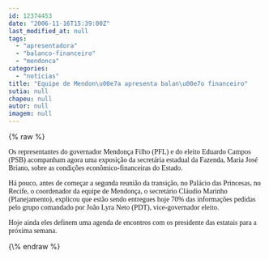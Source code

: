 ```yaml
---
id: 12374453
date: "2006-11-16T15:39:00Z"
last_modified_at: null
tags:
  - "apresentadora"
  - "balanco-financeiro"
  - "mendonca"
categories:
  - "noticias"
title: "Equipe de Mendon\u00e7a apresenta balan\u00e7o financeiro"
sutia: null
chapeu: null
autor: null
imagem: null
---
```

{\% raw %}
<p><P><FONT face=Verdana>Os representantes do governador Mendonça Filho (PFL) e do eleito Eduardo Campos (PSB) acompanham agora uma exposição da secretária estadual da Fazenda, Maria José Briano, sobre as condições econômico-financeiras do Estado.</FONT></P></p>
<p><P><FONT face=Verdana>Há pouco, antes de começar a segunda reunião da transição, no Palácio das Princesas, no Recife, o coordenador da equipe de Mendonça, o secretário Cláudio Marinho (Planejamento), explicou que estão sendo entregues hoje 70% das informações pedidas pelo grupo comandado por João Lyra Neto (PDT), vice-governador eleito.</FONT></P></p>
<p><P><FONT face=Verdana>Hoje ainda eles definem uma agenda de encontros com os presidente das estatais para a próxima semana.</FONT></P> </p>
{\% endraw %}